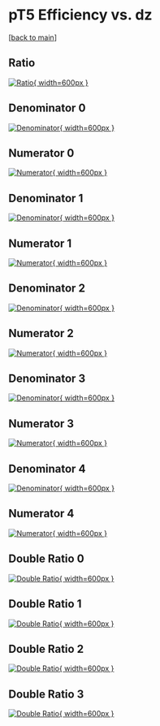 # pT5 Efficiency vs. dz

[[back to main](./)]



## Ratio

[![Ratio](../mtv/var/pT5_loweta_13_1_eff_dz.png){ width=600px }](../mtv/var/pT5_loweta_13_1_eff_dz.pdf)

## Denominator 0

[![Denominator](../mtv/den/pT5_loweta_13_1_eff_dz_den0.png){ width=600px }](../mtv/den/pT5_loweta_13_1_eff_dz_den0.pdf)

## Numerator 0

[![Numerator](../mtv/num/pT5_loweta_13_1_eff_dz_num0.png){ width=600px }](../mtv/num/pT5_loweta_13_1_eff_dz_num0.pdf)

## Denominator 1

[![Denominator](../mtv/den/pT5_loweta_13_1_eff_dz_den1.png){ width=600px }](../mtv/den/pT5_loweta_13_1_eff_dz_den1.pdf)

## Numerator 1

[![Numerator](../mtv/num/pT5_loweta_13_1_eff_dz_num1.png){ width=600px }](../mtv/num/pT5_loweta_13_1_eff_dz_num1.pdf)

## Denominator 2

[![Denominator](../mtv/den/pT5_loweta_13_1_eff_dz_den2.png){ width=600px }](../mtv/den/pT5_loweta_13_1_eff_dz_den2.pdf)

## Numerator 2

[![Numerator](../mtv/num/pT5_loweta_13_1_eff_dz_num2.png){ width=600px }](../mtv/num/pT5_loweta_13_1_eff_dz_num2.pdf)

## Denominator 3

[![Denominator](../mtv/den/pT5_loweta_13_1_eff_dz_den3.png){ width=600px }](../mtv/den/pT5_loweta_13_1_eff_dz_den3.pdf)

## Numerator 3

[![Numerator](../mtv/num/pT5_loweta_13_1_eff_dz_num3.png){ width=600px }](../mtv/num/pT5_loweta_13_1_eff_dz_num3.pdf)

## Denominator 4

[![Denominator](../mtv/den/pT5_loweta_13_1_eff_dz_den4.png){ width=600px }](../mtv/den/pT5_loweta_13_1_eff_dz_den4.pdf)

## Numerator 4

[![Numerator](../mtv/num/pT5_loweta_13_1_eff_dz_num4.png){ width=600px }](../mtv/num/pT5_loweta_13_1_eff_dz_num4.pdf)

## Double Ratio 0

[![Double Ratio](../mtv/ratio/pT5_loweta_13_1_eff_dz_ratio0.png){ width=600px }](../mtv/ratio/pT5_loweta_13_1_eff_dz_ratio0.pdf)

## Double Ratio 1

[![Double Ratio](../mtv/ratio/pT5_loweta_13_1_eff_dz_ratio1.png){ width=600px }](../mtv/ratio/pT5_loweta_13_1_eff_dz_ratio1.pdf)

## Double Ratio 2

[![Double Ratio](../mtv/ratio/pT5_loweta_13_1_eff_dz_ratio2.png){ width=600px }](../mtv/ratio/pT5_loweta_13_1_eff_dz_ratio2.pdf)

## Double Ratio 3

[![Double Ratio](../mtv/ratio/pT5_loweta_13_1_eff_dz_ratio3.png){ width=600px }](../mtv/ratio/pT5_loweta_13_1_eff_dz_ratio3.pdf)


